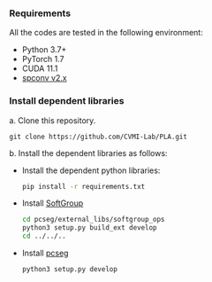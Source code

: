 ### Requirements
All the codes are tested in the following environment:
- Python 3.7+
- PyTorch 1.7
- CUDA 11.1
- [spconv v2.x](https://github.com/traveller59/spconv)

### Install dependent libraries
a. Clone this repository.
```shell
git clone https://github.com/CVMI-Lab/PLA.git
```

b. Install the dependent libraries as follows:

* Install the dependent python libraries: 
    ```bash
    pip install -r requirements.txt 
    ```

* Install [SoftGroup](https://github.com/thangvubk/SoftGroup)
    ```bash
    cd pcseg/external_libs/softgroup_ops
    python3 setup.py build_ext develop
    cd ../../..
    ```

* Install [pcseg](../pcseg)
    ```bash
    python3 setup.py develop
    ```